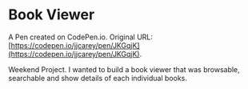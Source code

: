 # Book Viewer

A Pen created on CodePen.io. Original URL: [https://codepen.io/jjcarey/pen/JKGqjK](https://codepen.io/jjcarey/pen/JKGqjK).

Weekend Project. I wanted to build a book viewer that was browsable, searchable and show details of each individual books.